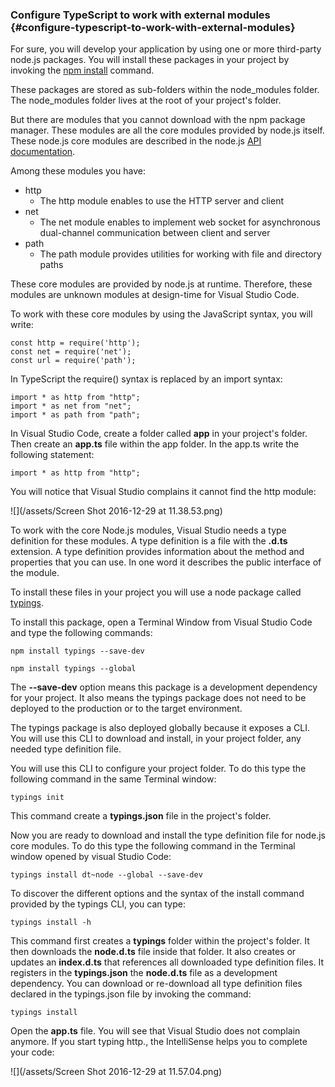 ### Configure TypeScript to work with external modules {#configure-typescript-to-work-with-external-modules}

For sure, you will develop your application by using one or more third-party node.js packages. You will install these packages in your project by invoking the [npm install](https://docs.npmjs.com/cli/install) command.

These packages are stored as sub-folders within the node\_modules folder. The node\_modules folder lives at the root of your project's folder.

But there are modules that you cannot download with the npm package manager. These modules are all the core modules provided by node.js itself. These node.js core modules are described in the node.js [API documentation](https://nodejs.org/dist/latest-v6.x/docs/api/).

Among these modules you have:

* http
  * The http module enables to use the HTTP server and client
* net
  * The net module enables to implement web socket for asynchronous dual-channel communication between client and server
* path
  * The path module provides utilities for working with file and directory paths

These core modules are provided by node.js at runtime. Therefore, these modules are unknown modules at design-time  for Visual Studio Code.

To work with these core modules by using the JavaScript syntax, you will write:

```
const http = require('http');
const net = require('net');
const url = require('path');
```

In TypeScript the require\(\) syntax is replaced by an import syntax:

```
import * as http from "http";
import * as net from "net";
import * as path from "path";
```

In Visual Studio Code, create a folder called **app** in your project's folder. Then create an **app.ts** file within the app folder. In the app.ts write the following statement:

```
import * as http from "http";
```

You will notice that Visual Studio complains it cannot find the http module:

![](/assets/Screen Shot 2016-12-29 at 11.38.53.png)

To work with the core Node.js modules, Visual Studio needs a type definition for these modules. A type definition is a file with the **.d.ts** extension. A type definition provides information about the method and properties that you can use. In one word it describes the public interface of the module.

To install these files in your project you will use a node package called [typings](https://github.com/typings/typings).

To install this package, open a Terminal Window from Visual Studio Code and type the following commands:

```
npm install typings --save-dev

npm install typings --global
```

The **--save-dev** option means this package is a development dependency for your project. It also means the typings package does not need to be deployed to the production or to the target environment.

The typings package is also deployed globally because it exposes a CLI. You will use this CLI to download and install, in your project folder, any needed type definition file.

You will use this CLI to configure your project folder. To do this type the following command in the same Terminal window:

```
typings init
```

This command create a **typings.json** file in the project's folder.

Now you are ready to download and install the type definition file for node.js core modules. To do this type the following command in the Terminal window opened by visual Studio Code:

```
typings install dt~node --global --save-dev
```

To discover the different options and the syntax of the install command provided by the typings CLI, you can type:

```
typings install -h
```

This command first creates a **typings** folder within the project's folder. It then downloads the **node.d.ts** file inside that folder. It also creates or updates an **index.d.ts** that references all downloaded type definition files. It registers in the **typings.json** the **node.d.ts** file as a development dependency. You can download or re-download all type definition files declared in the typings.json file by invoking the command:

```
typings install
```

Open the **app.ts** file. You will see that Visual Studio does not complain anymore. If you start typing http., the IntelliSense helps you to complete your code:

![](/assets/Screen Shot 2016-12-29 at 11.57.04.png)




